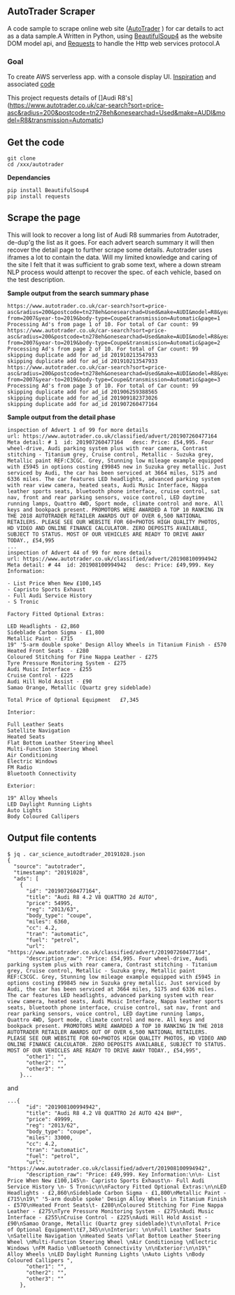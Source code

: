 ## AutoTrader Scraper

A code sample to scrape online web site ([AutoTrader]() ) for car details to act as a data sample.A
Written in Python, using [BeautifulSoup4]() as the website DOM model api, and [Requests]() to handle the Http web services protocol.A

### Goal
To create AWS serverless app. with a console display UI. [Inspiration](https://medium.com/i-like-big-data-and-i-cannot-lie/serverless-data-engineering-aws-glue-lambda-athena-quicksight-de3ef177884f)
and associated [code](https://github.com/pbegle/scrape-craigslist-rentals/blob/master/handler.py)

This project requests details of []Audi R8's](https://www.autotrader.co.uk/car-search?sort=price-asc&radius=200&postcode=tn278eh&onesearchad=Used&make=AUDI&model=R8&transmission=Automatic)


## Get the code
```
git clone
cd /xxx/autotrader
```


**Dependancies**
```
pip install BeautifulSoup4
pip install requests

```

## Scrape the page
This will look to recover a long list of Audi R8 summaries from Autotrader, de-dup'g the list as it goes.
For each advert search summary it will then recover the detail page to further scrape some details. Autotrader uses iframes
a lot to contain the data. Will my limited knowledge and caring of the site I felt that it was sufficient to grab some text, where a down stream NLP process would attenpt to recover the spec. of each vehicle, based on the test description.


**Sample output from the search summary phase**
```
https://www.autotrader.co.uk/car-search?sort=price-asc&radius=200&postcode=tn278eh&onesearchad=Used&make=AUDI&model=R8&year-from=2007&year-to=2019&body-type=Coupe&transmission=Automatic&page=1
Processing Ad's from page 1 of 10. For total of Car count: 99
https://www.autotrader.co.uk/car-search?sort=price-asc&radius=200&postcode=tn278eh&onesearchad=Used&make=AUDI&model=R8&year-from=2007&year-to=2019&body-type=Coupe&transmission=Automatic&page=2
Processing Ad's from page 2 of 10. For total of Car count: 99
skipping duplicate add for ad_id 201910213547933
skipping duplicate add for ad_id 201910213547933
https://www.autotrader.co.uk/car-search?sort=price-asc&radius=200&postcode=tn278eh&onesearchad=Used&make=AUDI&model=R8&year-from=2007&year-to=2019&body-type=Coupe&transmission=Automatic&page=3
Processing Ad's from page 3 of 10. For total of Car count: 99
skipping duplicate add for ad_id 201906259388565
skipping duplicate add for ad_id 201909182373026
skipping duplicate add for ad_id 201907260477164
```

**Sample output from the detail phase**
```
inspection of Advert 1 of 99 for more details
url: https://www.autotrader.co.uk/classified/advert/201907260477164
Meta detail: # 1  id: 201907260477164   desc: Price: £54,995. Four wheel-drive, Audi parking system plus with rear camera, Contrast stitching - Titanium grey, Cruise control, Metallic - Suzuka grey, Metallic paint REF:C3CGC. Grey, Stunning low mileage example equipped with £5945 in options costing £99845 new in Suzuka grey metallic. Just serviced by Audi, the car has been serviced at 3664 miles, 5175 and 6336 miles. The car features LED headlights, advanced parking system with rear view camera, heated seats, Audi Music Interface, Nappa leather sports seats, bluetooth phone interface, cruise control, sat nav, front and rear parking sensors, voice control, LED daytime running lamps, Quattro 4WD, Sport mode, climate control and more. All keys and bookpack present. PROMOTORS WERE AWARDED A TOP 10 RANKING IN THE 2018 AUTOTRADER RETAILER AWARDS OUT OF OVER 6,500 NATIONAL RETAILERS. PLEASE SEE OUR WEBSITE FOR 60+PHOTOS HIGH QUALITY PHOTOS, HD VIDEO AND ONLINE FINANCE CALCULATOR. ZERO DEPOSITS AVAILABLE, SUBJECT TO STATUS. MOST OF OUR VEHICLES ARE READY TO DRIVE AWAY TODAY., £54,995
...
inspection of Advert 44 of 99 for more details
url: https://www.autotrader.co.uk/classified/advert/201908100994942
Meta detail: # 44  id: 201908100994942   desc: Price: £49,999. Key Information:

- List Price When New £100,145
- Capristo Sports Exhaust
- Full Audi Service History
- S Tronic

Factory Fitted Optional Extras:

LED Headlights - £2,860
Sideblade Carbon Sigma - £1,800
Metallic Paint - £715
19" '5-arm double spoke' Design Alloy Wheels in Titanium Finish - £570
Heated Front Seats	- £280
Coloured Stitching for Fine Nappa Leather - £275
Tyre Pressure Monitoring System - £275
Audi Music Interface - £255
Cruise Control - £225
Audi Hill Hold Assist - £90
Samao Orange, Metallic (Quartz grey sideblade)

Total Price of Optional Equipment	£7,345

Interior:

Full Leather Seats
Satellite Navigation
Heated Seats
Flat Bottom Leather Steering Wheel
Multi-Function Steering Wheel
Air Conditioning
Electric Windows
FM Radio
Bluetooth Connectivity

Exterior:

19" Alloy Wheels
LED Daylight Running Lights
Auto Lights
Body Coloured Callipers
```

## Output file contents

```
$ jq . car_science_autodtrader_20191028.json
{
  "source": "autotrader",
  "timestamp": "20191028",
  "ads": [
    {
      "id": "201907260477164",
      "title": "Audi R8 4.2 V8 QUATTRO 2d AUTO",
      "price": 54995,
      "reg": "2013/63",
      "body_type": "coupe",
      "miles": 6360,
      "cc": 4.2,
      "tran": "automatic",
      "fuel": "petrol",
      "url": "https://www.autotrader.co.uk/classified/advert/201907260477164",
      "description_raw": "Price: £54,995. Four wheel-drive, Audi parking system plus with rear camera, Contrast stitching - Titanium grey, Cruise control, Metallic - Suzuka grey, Metallic paint REF:C3CGC. Grey, Stunning low mileage example equipped with £5945 in options costing £99845 new in Suzuka grey metallic. Just serviced by Audi, the car has been serviced at 3664 miles, 5175 and 6336 miles. The car features LED headlights, advanced parking system with rear view camera, heated seats, Audi Music Interface, Nappa leather sports seats, bluetooth phone interface, cruise control, sat nav, front and rear parking sensors, voice control, LED daytime running lamps, Quattro 4WD, Sport mode, climate control and more. All keys and bookpack present. PROMOTORS WERE AWARDED A TOP 10 RANKING IN THE 2018 AUTOTRADER RETAILER AWARDS OUT OF OVER 6,500 NATIONAL RETAILERS. PLEASE SEE OUR WEBSITE FOR 60+PHOTOS HIGH QUALITY PHOTOS, HD VIDEO AND ONLINE FINANCE CALCULATOR. ZERO DEPOSITS AVAILABLE, SUBJECT TO STATUS. MOST OF OUR VEHICLES ARE READY TO DRIVE AWAY TODAY., £54,995",
      "other1": "",
      "other2": "",
      "other3": ""
    }...
```
and
```
...{
      "id": "201908100994942",
      "title": "Audi R8 4.2 V8 QUATTRO 2d AUTO 424 BHP",
      "price": 49999,
      "reg": "2013/62",
      "body_type": "coupe",
      "miles": 33000,
      "cc": 4.2,
      "tran": "automatic",
      "fuel": "petrol",
      "url": "https://www.autotrader.co.uk/classified/advert/201908100994942",
      "description_raw": "Price: £49,999. Key Information:\n\n- List Price When New £100,145\n- Capristo Sports Exhaust\n- Full Audi Service History \n- S Tronic\n\nFactory Fitted Optional Extras:\n\nLED Headlights - £2,860\nSideblade Carbon Sigma - £1,800\nMetallic Paint - £715\n19\" '5-arm double spoke' Design Alloy Wheels in Titanium Finish - £570\nHeated Front Seats\t- £280\nColoured Stitching for Fine Nappa Leather - £275\nTyre Pressure Monitoring System - £275\nAudi Music Interface - £255\nCruise Control - £225\nAudi Hill Hold Assist - £90\nSamao Orange, Metallic (Quartz grey sideblade)\t\n\nTotal Price of Optional Equipment\t£7,345\n\nInterior: \n\nFull Leather Seats \nSatellite Navigation \nHeated Seats \nFlat Bottom Leather Steering Wheel \nMulti-Function Steering Wheel \nAir Conditioning \nElectric Windows \nFM Radio \nBluetooth Connectivity \n\nExterior:\n\n19\" Alloy Wheels \nLED Daylight Running Lights \nAuto Lights \nBody Coloured Callipers ",
      "other1": "",
      "other2": "",
      "other3": ""
    },

```





